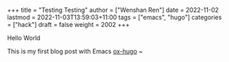 +++
title = "Testing Testing"
author = ["Wenshan Ren"]
date = 2022-11-02
lastmod = 2022-11-03T13:59:03+11:00
tags = ["emacs", "hugo"]
categories = ["hack"]
draft = false
weight = 2002
+++

Hello World

This is my first blog post with Emacs [ox-hugo](https://ox-hugo.scripter.co/) ~
